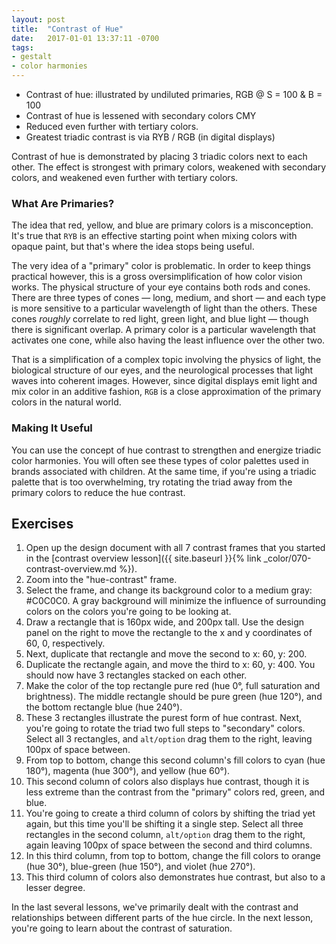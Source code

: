 ```yaml
---
layout: post
title:  "Contrast of Hue"
date:   2017-01-01 13:37:11 -0700
tags:
- gestalt
- color harmonies
---
```

* Contrast of hue: illustrated by undiluted primaries, RGB @ S = 100 & B = 100
* Contrast of hue is lessened with secondary colors CMY
* Reduced even further with tertiary colors.
* Greatest triadic contrast is via RYB / RGB (in digital displays)

Contrast of hue is demonstrated by placing 3 triadic colors next to each other. The effect is strongest with primary colors, weakened with secondary colors, and weakened even further with tertiary colors.

### What Are Primaries?

The idea that red, yellow, and blue are primary colors is a misconception. It's true that `RYB` is an effective starting point when mixing colors with opaque paint, but that's where the idea stops being useful.

The very idea of a "primary" color is problematic. In order to keep things practical however, this is a gross oversimplification of how color vision works. The physical structure of your eye contains both rods and cones. There are three types of cones — long, medium, and short — and each type is more sensitive to a particular wavelength of light than the others. These cones *roughly* correlate to red light, green light, and blue light — though there is significant overlap. A primary color is a particular wavelength that activates one cone, while also having the least influence over the other two.

That is a simplification of a complex topic involving the physics of light, the biological structure of our eyes, and the neurological processes that light waves into coherent images. However, since digital displays emit light and mix color in an additive fashion, `RGB` is a close approximation of the primary colors in the natural world.

### Making It Useful

You can use the concept of hue contrast to strengthen and energize triadic color harmonies. You will often see these types of color palettes used in brands associated with children. At the same time, if you're using a triadic palette that is too overwhelming, try rotating the triad away from the primary colors to reduce the hue contrast.

<!--more-->
## Exercises

1. Open up the design document with all 7 contrast frames that you started in the [contrast overview lesson]({{ site.baseurl }}{% link _color/070-contrast-overview.md %}).
2. Zoom into the "hue-contrast" frame.
3. Select the frame, and change its background color to a medium gray: #C0C0C0. A gray background will minimize the influence of surrounding colors on the colors you're going to be looking at.
4. Draw a rectangle that is 160px wide, and 200px tall. Use the design panel on the right to move the rectangle to the x and y coordinates of 60, 0, respectively.
5. Next, duplicate that rectangle and move the second to x: 60, y: 200.
6. Duplicate the rectangle again, and move the third to x: 60, y: 400. You should now have 3 rectangles stacked on each other.
7. Make the color of the top rectangle pure red (hue 0°, full saturation and brightness). The middle rectangle should be pure green (hue 120°), and the bottom rectangle blue (hue 240°).
8. These 3 rectangles illustrate the purest form of hue contrast. Next, you're going to rotate the triad two full steps to "secondary" colors. Select all 3 rectangles, and `alt/option` drag them to the right, leaving 100px of space between.
9. From top to bottom, change this second column's fill colors to cyan (hue 180°), magenta (hue 300°), and yellow (hue 60°).
10. This second column of colors also displays hue contrast, though it is less extreme than the contrast from the "primary" colors red, green, and blue.
11. You're going to create a third column of colors by shifting the triad yet again, but this time you'll be shifting it a single step. Select all three rectangles in the second column, `alt/option` drag them to the right, again leaving 100px of space between the second and third columns.
12. In this third column, from top to bottom, change the fill colors to orange (hue 30°), blue-green (hue 150°), and violet (hue 270°).
13. This third column of colors also demonstrates hue contrast, but also to a lesser degree.

In the last several lessons, we've primarily dealt with the contrast and relationships between different parts of the hue circle. In the next lesson, you're going to learn about the contrast of saturation.
